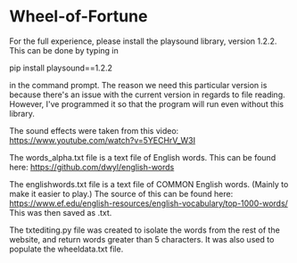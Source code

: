 # Wheel-of-Fortune

For the full experience, please install the playsound library, version 1.2.2. This can be done by typing in 

pip install playsound==1.2.2

in the command prompt. The reason we need this particular version is because there's an issue with the current version in regards to file reading.
However, I've programmed it so that the program will run even without this library.

The sound effects were taken from this video: https://www.youtube.com/watch?v=5YECHrV_W3I

The words_alpha.txt file is a text file of English words. This can be found here: https://github.com/dwyl/english-words

The englishwords.txt file is a text file of COMMON English words. (Mainly to make it easier to play.) 
The source of this can be found here: https://www.ef.edu/english-resources/english-vocabulary/top-1000-words/
This was then saved as .txt.

The txtediting.py file was created to isolate the words from the rest of the website, and return words greater than 5 characters.
It was also used to populate the wheeldata.txt file.
